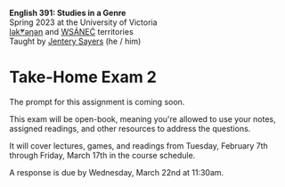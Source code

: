 **English 391: Studies in a Genre**          
Spring 2023 at the University of Victoria  
[lək̓ʷəŋən](https://www.songheesnation.ca/community/l-k-ng-n-traditional-territory) and [<u>W</u>SÁNEĆ](https://wsanec.com/) territories     
Taught by [Jentery Sayers](https://jntry.work/) (he / him)      

# Take-Home Exam 2 

The prompt for this assignment is coming soon. 

This exam will be open-book, meaning you're allowed to use your notes, assigned readings, and other resources to address the questions.

It will cover lectures, games, and readings from Tuesday, February 7th through Friday, March 17th in the course schedule.  

A response is due by Wednesday, March 22nd at 11:30am. 